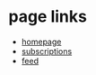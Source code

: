 # page links
+ [homepage](https://mangasee123.com/)
+ [subscriptions](https://mangasee123.com/user/subscription.php)
+ [feed](https://mangasee123.com/feed.php)
